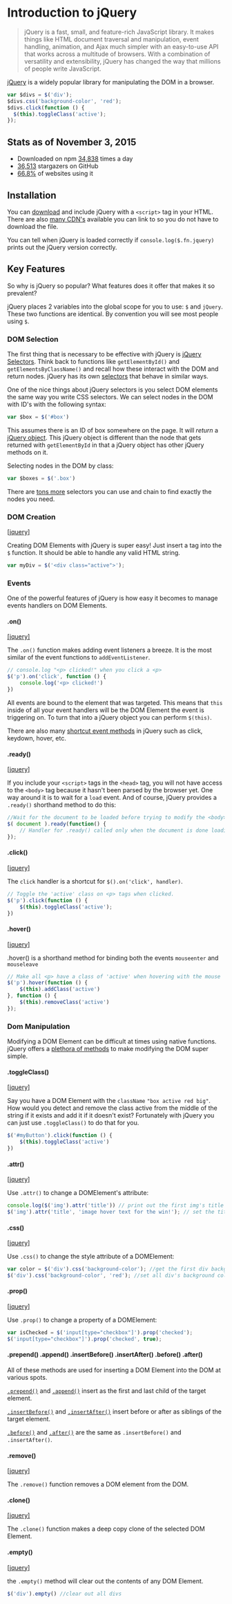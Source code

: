 # Introduction to jQuery

> jQuery is a fast, small, and feature-rich JavaScript library. It makes things like HTML document traversal and manipulation, event handling, animation, and Ajax much simpler with an easy-to-use API that works across a multitude of browsers. With a combination of versatility and extensibility, jQuery has changed the way that millions of people write JavaScript.

[jQuery](http://jquery.com/) is a widely popular library for manipulating the DOM in a browser.

```js
var $divs = $('div');
$divs.css('background-color', 'red');
$divs.click(function () {
  $(this).toggleClass('active');
});
```

## Stats as of November 3, 2015

* Downloaded on npm [34,838](https://www.npmjs.com/package/jquery) times a day
* [36,513](https://github.com/jquery/jquery/stargazers) stargazers on GitHub
* [66.8%](http://w3techs.com/technologies/details/js-jquery/all/all) of websites using it

## Installation

You can [download](http://jquery.com/download/) and include jQuery with a `<script>` tag in your HTML.
There are also [many CDN's](http://jquery.com/download/#using-jquery-with-a-cdn) available you can link to so you do not have to download the file.

You can tell when jQuery is loaded correctly if `console.log($.fn.jquery)` prints out the jQuery version correctly.

## Key Features

So why is jQuery so popular? What features does it offer that makes it so prevalent?

jQuery places 2 variables into the global scope for you to use: `$` and `jQuery`.
These two functions are identical. By convention you will see most people using `$`.

### DOM Selection

The first thing that is necessary to be effective with jQuery is [jQuery Selectors](http://api.jquery.com/Types/#Selector). Think back to functions like `getElementById()` and `getElementsByClassName()` and recall how these interact with the DOM and return nodes. jQuery has its own [selectors](http://api.jquery.com/category/selectors/) that behave in similar ways.

One of the nice things about jQuery selectors is you select DOM elements the same way you write CSS selectors. We can select nodes in the DOM with ID's with the following syntax:

```js
var $box = $('#box')
```

This assumes there is an ID of box somewhere on the page. It will _return_  a [jQuery object](http://api.jquery.com/Types/#jQuery). This jQuery object is different than the node that gets returned with `getElementById` in that a jQuery object has other jQuery methods on it.

Selecting nodes in the DOM by class:

```js
var $boxes = $('.box')
```

There are [tons more](http://api.jquery.com/category/selectors/) selectors you can use and chain to find exactly the nodes you need.

### DOM Creation

[[jquery]](https://api.jquery.com/jQuery/#jQuery-html-ownerDocument)

Creating DOM Elements with jQuery is super easy! Just insert a tag into the `$` function. It should be able to handle any valid HTML string.

```js
var myDiv = $('<div class="active">');
```

### Events

One of the powerful features of jQuery is how easy it becomes to manage events handlers on DOM Elements.

#### .on()

[[jquery]](http://api.jquery.com/on/)

The `.on()` function makes adding event listeners a breeze. It is the most similar of the event functions to `addEventListener`.

```js
// console.log "<p> clicked!" when you click a <p>
$('p').on('click', function () {
    console.log('<p> clicked!')
})
```

All events are bound to the element that was targeted. This means that `this` inside of all your event handlers will be the DOM Element the event is triggering on. To turn that into a jQuery object you can perform `$(this)`.

There are also many [shortcut event methods](http://api.jquery.com/category/events/) in jQuery such as click, keydown, hover, etc.

#### .ready()

[[jquery]](http://api.jquery.com/ready/)


If you include your `<script>` tags in the `<head>` tag, you will not have access to the `<body>` tag because it hasn't been parsed by the browser yet. One way around it is to wait for a `load` event. And of course, jQuery provides a `.ready()` shorthand method to do this:

```js
//Wait for the document to be loaded before trying to modify the <body>
$( document ).ready(function() {
    // Handler for .ready() called only when the document is done loading.
});
```

#### .click()

[[jquery]](http://api.jquery.com/click/)

The `click` handler is a shortcut for `$().on('click', handler)`.

```js
// Toggle the 'active' class on <p> tags when clicked.
$('p').click(function () {
    $(this).toggleClass('active');
})
```

#### .hover()

[[jquery]](http://api.jquery.com/hover/)

.hover() is a shorthand method for binding both the events `mouseenter` and `mouseleave`

```js
// Make all <p> have a class of 'active' when hovering with the mouse
$('p').hover(function () {
    $(this).addClass('active')
}, function () {
    $(this).removeClass('active')
});
```

### Dom Manipulation

Modifying a DOM Element can be difficult at times using native functions. jQuery offers a [plethora of methods](http://api.jquery.com/category/manipulation/) to make modifying the DOM super simple.

#### .toggleClass()

[[jquery]](http://api.jquery.com/toggleClass/)

Say you have a DOM Element with the `className` `"box active red big"`. How would you detect and remove the class active from the middle of the string if it exists and add it if it doesn't exist? Fortunately with jQuery you can just use `.toggleClass()` to do that for you.

```js
$('#myButton').click(function () {
    $(this).toggleClass('active')
})
```

#### .attr()

[[jquery]](http://api.jquery.com/attr/)

Use `.attr()` to change a DOMElement's attribute:

```js
console.log($('img').attr('title')) // print out the first img's title
$('img').attr('title', 'image hover text for the win!'); // set the title text on all images
```

#### .css()

[[jquery]](http://api.jquery.com/css/)

Use `.css()` to change the style attribute of a DOMElement:

```js
var color = $('div').css('background-color'); //get the first div background-color
$('div').css('background-color', 'red'); //set all div's background colors
```

#### .prop()

[[jquery]](http://api.jquery.com/prop/)

Use `.prop()` to change a property of a DOMElement:

```js
var isChecked = $('input[type="checkbox"]').prop('checked');
$('input[type="checkbox"]').prop('checked', true);
```

#### .prepend() .append() .insertBefore() .insertAfter() .before() .after()

All of these methods are used for inserting a DOM Element into the DOM at various spots.

[`.prepend()`](http://api.jquery.com/prepend/) and [`.append()`](http://api.jquery.com/append/) insert as the first and last child of the target element.

[`.insertBefore()`](http://api.jquery.com/insertBefore/) and [`.insertAfter()`](http://api.jquery.com/insertAfter/) insert before or after as siblings of the target element.

[`.before()`](http://api.jquery.com/before/) and [`.after()`](http://api.jquery.com/after/) are the same as `.insertBefore()` and `.insertAfter()`.

#### .remove()

[[jquery]](http://api.jquery.com/remove/)

The `.remove()` function removes a DOM element from the DOM.

#### .clone()

[[jquery]](http://api.jquery.com/clone/)

The `.clone()` function makes a deep copy clone of the selected DOM Element.

#### .empty()

[[jquery]](http://api.jquery.com/empty/)

the `.empty()` method will clear out the contents of any DOM Element.

```js
$('div').empty() //clear out all divs
```

